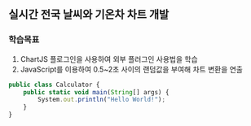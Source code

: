 ## 실시간 전국 날씨와 기온차 차트 개발

### 학습목표
1. ChartJS 플로그인을 사용하여 외부 플러그인 사용법을 학습 
2. JavaScript를 이용하여 0.5~2초 사이의 랜덤값을 부여해 차트 변환을 연출 
```js
public class Calculator {
    public static void main(String[] args) {
        System.out.println("Hello World!"); 
    }
}
```
